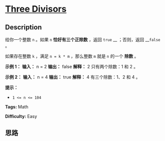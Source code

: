 # [Three Divisors][title]

## Description

给你一个整数 `n` 。如果 `n` **恰好有三个正除数** ，返回 `true` __ ；否则，返回 __`false` 。

如果存在整数 `k` ，满足 `n = k * m` ，那么整数 `m` 就是 `n` 的一个 **除数** 。



**示例 1：**
            **输入：** n = 2    **输出：** false    **解释：** 2 只有两个除数：1 和 2 。

**示例 2：**
            **输入：** n = 4    **输出：** true    **解释：** 4 有三个除数：1、2 和 4 。    



**提示：**

  * `1 <= n <= 104`


**Tags:** Math

**Difficulty:** Easy

## 思路

[title]: https://leetcode-cn.com/problems/three-divisors
